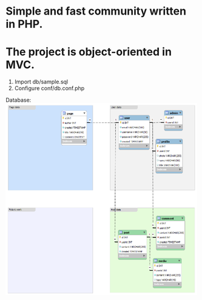 # Simple and fast community written in PHP. 
# The project is object-oriented in MVC.

1. Import db/sample.sql
2. Configure conf/db.conf.php

Database:
![Alt text](/db/model.png?raw=true "Optional Title")